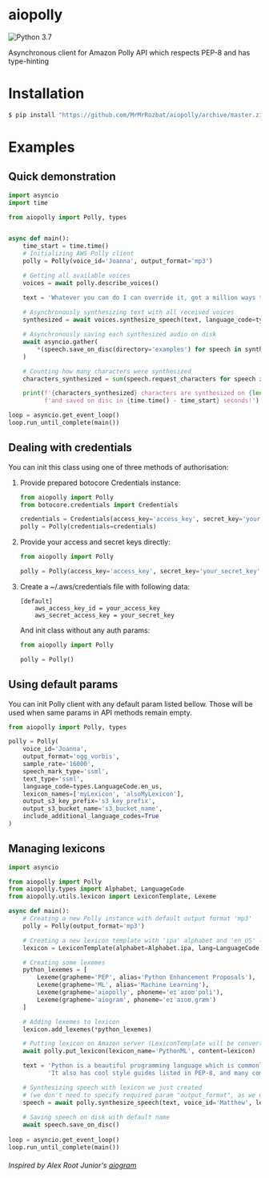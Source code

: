 # aiopolly
![Python 3.7](https://img.shields.io/badge/Python%203.7-blue.svg) 

Asynchronous client for Amazon Polly API which respects PEP-8 and has type-hinting

# Installation
```bash
$ pip install "https://github.com/MrMrRozbat/aiopolly/archive/master.zip"
```

# Examples

## Quick demonstration
```python
import asyncio
import time

from aiopolly import Polly, types


async def main():
    time_start = time.time()
    # Initializing AWS Polly client
    polly = Polly(voice_id='Joanna', output_format='mp3')

    # Getting all available voices
    voices = await polly.describe_voices()

    text = 'Whatever you can do I can override it, got a million ways to synthesize it'
    
    # Asynchronously synthesizing text with all received voices
    synthesized = await voices.synthesize_speech(text, language_code=types.LanguageCode.en_us)

    # Asynchronously saving each synthesized audio on disk
    await asyncio.gather(
        *(speech.save_on_disc(directory='examples') for speech in synthesized)
    )

    # Counting how many characters were synthesized
    characters_synthesized = sum(speech.request_characters for speech in synthesized)

    print(f'{characters_synthesized} characters are synthesized on {len(synthesized)} voices '
          f'and saved on disc in {time.time() - time_start} seconds!')

loop = asyncio.get_event_loop()
loop.run_until_complete(main())
```


## Dealing with credentials
You can init this class using one of three methods of authorisation:

1) Provide prepared botocore Credentials instance:
    ```python
   from aiopolly import Polly
   from botocore.credentials import Credentials
    
   credentials = Credentials(access_key='access_key', secret_key='your_secret_key')
   polly = Polly(credentials=credentials)
    ```
3) Provide your access and secret keys directly:
    ```python
   from aiopolly import Polly
    
   polly = Polly(access_key='access_key', secret_key='your_secret_key')
    ```

3) Create a ~/.aws/credentials file with following data:
    ```
    [default]
        aws_access_key_id = your_access_key
        aws_secret_access_key = your_secret_key
    ```
    And init class without any auth params:
    ```python
   from aiopolly import Polly
    
   polly = Polly()
    ```

## Using default params
You can init Polly client with any default param listed bellow. 
Those will be used when same params in API methods remain empty.
```python
from aiopolly import Polly, types

polly = Polly(
    voice_id='Joanna',
    output_format='ogg_vorbis',
    sample_rate='16000',
    speech_mark_type='ssml',
    text_type='ssml',
    language_code=types.LanguageCode.en_us,
    lexicon_names=['myLexicon', 'alsoMyLexicon'],
    output_s3_key_prefix='s3_key_prefix',
    output_s3_bucket_name='s3_bucket_name',
    include_additional_language_codes=True
)
```
## Managing lexicons
```python
import asyncio

from aiopolly import Polly
from aiopolly.types import Alphabet, LanguageCode
from aiopolly.utils.lexicon import LexiconTemplate, Lexeme

async def main():
    # Creating a new Polly instance with default output format 'mp3'
    polly = Polly(output_format='mp3')

    # Creating a new lexicon template with 'ipa' alphabet and 'en_US' language code
    lexicon = LexiconTemplate(alphabet=Alphabet.ipa, lang=LanguageCode.en_us)

    # Creating some lexemes
    python_lexemes = [
        Lexeme(grapheme='PEP', alias='Python Enhancement Proposals'),
        Lexeme(grapheme='ML', alias='Machine Learning'),
        Lexeme(grapheme='aiopolly', phoneme='eɪˈaɪoʊˈpɑli'),
        Lexeme(grapheme='aiogram', phoneme='eɪˈaɪoʊˌgræm')
    ]

    # Adding lexemes to lexicon
    lexicon.add_lexemes(*python_lexemes)

    # Putting lexicon on Amazon server (LexiconTemplate will be converted to a valid xml string automatically)
    await polly.put_lexicon(lexicon_name='PythonML', content=lexicon)

    text = 'Python is a beautiful programming language which is commonly used for web backend and ML. ' \
           'It also has cool style guides listed in PEP-8, and many community libraries like aiopolly or aiogram.'

    # Synthesizing speech with lexicon we just created 
    # (we don't need to specify required param "output_format", as we using it by default)
    speech = await polly.synthesize_speech(text, voice_id='Matthew', lexicon_names=['PythonML'])
    
    # Saving speech on disk with default name
    await speech.save_on_disc()
    
loop = asyncio.get_event_loop()
loop.run_until_complete(main())
```


###### Inspired by Alex Root Junior's [aiogram](https://github.com/aiogram/aiogram)